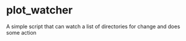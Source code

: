 # plot_watcher
A simple script that can watch a list of directories for change and does some action
